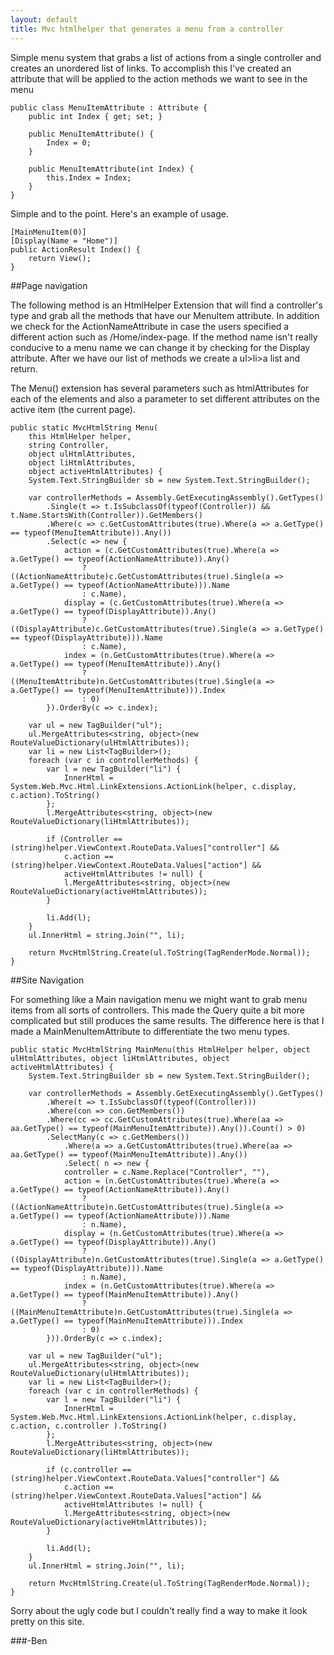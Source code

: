 ```yaml
---
layout: default
title: Mvc htmlhelper that generates a menu from a controller
---
```


Simple menu system that grabs a list of actions from a single controller and creates an unordered list of links. To accomplish this I've created an attribute that will be applied to the action methods we want to see in the menu

    public class MenuItemAttribute : Attribute {
        public int Index { get; set; }
    
        public MenuItemAttribute() {
            Index = 0;
        }
    
        public MenuItemAttribute(int Index) {
            this.Index = Index;
        }
    }


Simple and to the point. Here's an example of usage.

    [MainMenuItem(0)]
    [Display(Name = "Home")]
    public ActionResult Index() {
        return View();
    }


##Page navigation

The following method is an HtmlHelper Extension that will find a controller's type and grab all the methods that have our MenuItem attribute. In addition we check for the ActionNameAttribute in case the users specified a different action such as /Home/index-page. If the method name isn't really conducive to a menu name we can change it by checking for the Display attribute. After we have our list of methods we create a ul>li>a list and return.

The Menu() extension has several parameters such as htmlAttributes for each of the elements and also a parameter to set different attributes on the active item (the current page).

    public static MvcHtmlString Menu(
        this HtmlHelper helper,
        string Controller,
        object ulHtmlAttributes,
        object liHtmlAttributes,
        object activeHtmlAttributes) {
        System.Text.StringBuilder sb = new System.Text.StringBuilder();

        var controllerMethods = Assembly.GetExecutingAssembly().GetTypes()
            .Single(t => t.IsSubclassOf(typeof(Controller)) && t.Name.StartsWith(Controller)).GetMembers()
            .Where(c => c.GetCustomAttributes(true).Where(a => a.GetType() == typeof(MenuItemAttribute)).Any())
            .Select(c => new {
                action = (c.GetCustomAttributes(true).Where(a => a.GetType() == typeof(ActionNameAttribute)).Any()
                    ? ((ActionNameAttribute)c.GetCustomAttributes(true).Single(a => a.GetType() == typeof(ActionNameAttribute))).Name
                    : c.Name),
                display = (c.GetCustomAttributes(true).Where(a => a.GetType() == typeof(DisplayAttribute)).Any()
                    ? ((DisplayAttribute)c.GetCustomAttributes(true).Single(a => a.GetType() == typeof(DisplayAttribute))).Name
                    : c.Name),
                index = (n.GetCustomAttributes(true).Where(a => a.GetType() == typeof(MenuItemAttribute)).Any()
                    ? ((MenuItemAttribute)n.GetCustomAttributes(true).Single(a => a.GetType() == typeof(MenuItemAttribute))).Index
                    : 0)
            }).OrderBy(c => c.index);

        var ul = new TagBuilder("ul");
        ul.MergeAttributes<string, object>(new RouteValueDictionary(ulHtmlAttributes));
        var li = new List<TagBuilder>();
        foreach (var c in controllerMethods) {
            var l = new TagBuilder("li") {
                InnerHtml = System.Web.Mvc.Html.LinkExtensions.ActionLink(helper, c.display, c.action).ToString()
            };
            l.MergeAttributes<string, object>(new RouteValueDictionary(liHtmlAttributes));
    
            if (Controller == (string)helper.ViewContext.RouteData.Values["controller"] &&
                c.action == (string)helper.ViewContext.RouteData.Values["action"] &&
                activeHtmlAttributes != null) {
                l.MergeAttributes<string, object>(new RouteValueDictionary(activeHtmlAttributes));
            }
    
            li.Add(l);
        }
        ul.InnerHtml = string.Join("", li);
    
        return MvcHtmlString.Create(ul.ToString(TagRenderMode.Normal));
    }


##Site Navigation

For something like a Main navigation menu we might want to grab menu items from all sorts of controllers. This made the Query quite a bit more complicated but still produces the same results. The difference here is that I made a MainMenuItemAttribute to differentiate the two menu types.

    public static MvcHtmlString MainMenu(this HtmlHelper helper, object ulHtmlAttributes, object liHtmlAttributes, object activeHtmlAttributes) {
        System.Text.StringBuilder sb = new System.Text.StringBuilder();
    
        var controllerMethods = Assembly.GetExecutingAssembly().GetTypes()
            .Where(t => t.IsSubclassOf(typeof(Controller)))
            .Where(con => con.GetMembers())
            .Where(cc => cc.GetCustomAttributes(true).Where(aa => aa.GetType() == typeof(MainMenuItemAttribute)).Any()).Count() > 0)
            .SelectMany(c => c.GetMembers())
                .Where(a => a.GetCustomAttributes(true).Where(aa => aa.GetType() == typeof(MainMenuItemAttribute)).Any())
                .Select( n => new {
                controller = c.Name.Replace("Controller", ""),
                action = (n.GetCustomAttributes(true).Where(a => a.GetType() == typeof(ActionNameAttribute)).Any()
                    ? ((ActionNameAttribute)n.GetCustomAttributes(true).Single(a => a.GetType() == typeof(ActionNameAttribute))).Name
                    : n.Name),
                display = (n.GetCustomAttributes(true).Where(a => a.GetType() == typeof(DisplayAttribute)).Any()
                    ? ((DisplayAttribute)n.GetCustomAttributes(true).Single(a => a.GetType() == typeof(DisplayAttribute))).Name
                    : n.Name),
                index = (n.GetCustomAttributes(true).Where(a => a.GetType() == typeof(MainMenuItemAttribute)).Any()
                    ? ((MainMenuItemAttribute)n.GetCustomAttributes(true).Single(a => a.GetType() == typeof(MainMenuItemAttribute))).Index
                    : 0)
            })).OrderBy(c => c.index);
    
        var ul = new TagBuilder("ul");
        ul.MergeAttributes<string, object>(new RouteValueDictionary(ulHtmlAttributes));
        var li = new List<TagBuilder>();
        foreach (var c in controllerMethods) {
            var l = new TagBuilder("li") {
                InnerHtml = System.Web.Mvc.Html.LinkExtensions.ActionLink(helper, c.display, c.action, c.controller ).ToString()
            };
            l.MergeAttributes<string, object>(new RouteValueDictionary(liHtmlAttributes));
    
            if (c.controller == (string)helper.ViewContext.RouteData.Values["controller"] &&
                c.action == (string)helper.ViewContext.RouteData.Values["action"] &&
                activeHtmlAttributes != null) {
                l.MergeAttributes<string, object>(new RouteValueDictionary(activeHtmlAttributes));
            }
    
            li.Add(l);
        }
        ul.InnerHtml = string.Join("", li);
    
        return MvcHtmlString.Create(ul.ToString(TagRenderMode.Normal));
    }


Sorry about the ugly code but I couldn't really find a way to make it look pretty on this site. 

###-Ben